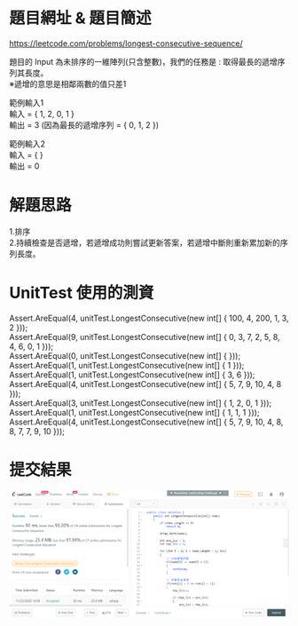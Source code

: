 # 題目網址 & 題目簡述  
https://leetcode.com/problems/longest-consecutive-sequence/  
  
題目的 Input 為未排序的一維陣列(只含整數)，我們的任務是 : 取得最長的遞增序列其長度。  
※遞增的意思是相鄰兩數的值只差1  
  
範例輸入1  
輸入 = { 1, 2, 0, 1 }  
輸出 = 3 (因為最長的遞增序列 = { 0, 1, 2 })  
  
範例輸入2  
輸入 = { }  
輸出 = 0  
  
# 解題思路  
1.排序  
2.持續檢查是否遞增，若遞增成功則嘗試更新答案，若遞增中斷則重新累加新的序列長度。  
  
# UnitTest 使用的測資  
Assert.AreEqual(4, unitTest.LongestConsecutive(new int[] { 100, 4, 200, 1, 3, 2 }));  
Assert.AreEqual(9, unitTest.LongestConsecutive(new int[] { 0, 3, 7, 2, 5, 8, 4, 6, 0, 1 }));  
Assert.AreEqual(0, unitTest.LongestConsecutive(new int[] { }));  
Assert.AreEqual(1, unitTest.LongestConsecutive(new int[] { 1 }));  
Assert.AreEqual(1, unitTest.LongestConsecutive(new int[] { 3, 6 }));  
Assert.AreEqual(4, unitTest.LongestConsecutive(new int[] { 5, 7, 9, 10, 4, 8 }));  
Assert.AreEqual(3, unitTest.LongestConsecutive(new int[] { 1, 2, 0, 1 }));  
Assert.AreEqual(1, unitTest.LongestConsecutive(new int[] { 1, 1, 1 }));  
Assert.AreEqual(4, unitTest.LongestConsecutive(new int[] { 5, 7, 9, 10, 4, 8, 8, 7, 7, 9, 10 }));  
  
# 提交結果  
![image](https://raw.githubusercontent.com/Jacky20200711/LeetCode/master/Q128(Longest%20Consecutive%20Sequence)/SuccessShot.PNG)  
&emsp;  
&emsp;  
